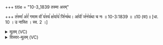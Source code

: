 +++
title = "10-3_1839 तस्मा अरम्"

+++
त꣢स्मा꣣ अ꣡रं꣢ गमाम वो꣣ य꣢स्य꣣ क्ष꣡या꣢य꣣ जि꣡न्व꣢थ। आ꣡पो꣢ ज꣣न꣡य꣢था च नः ॥ 10-3:1839 ॥ ॥10 (वा)॥ [धा. 10 । उ नास्ति । स्व. 2 ।]

<details><summary>मूलम् (VC)</summary>

त꣢स्मा꣣ अ꣡रं꣢ गमाम वो꣣ य꣢स्य꣣ क्ष꣡या꣢य꣣ जि꣡न्व꣢थ । आ꣡पो꣢ ज꣣न꣡य꣢था च नः ॥१८३९॥
</details>

<details><summary>विस्वर-मूलम् (VC)</summary>

तस्मा अरं गमाम वो यस्य क्षयाय जिन्वथ । आपो जनयथा च नः ॥१८३९॥
</details>